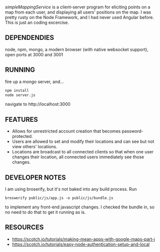 _simpleMappingService_ is a client-server program for eliciting points on a map from each user, and displaying all users' positions on the map. I was pretty rusty on the Node Framework, and I had never used Angular before. This is just an coding excercise.

DEPENDENDIES
------------

node, npm, mongo, a modern browser (with native websocket support), open ports at 3000 and 3001

RUNNING
-------

fire up a mongo server, and...

```sh
npm install
node server.js
```

navigate to http://localhost:3000

FEATURES
--------

* Allows for unrestricted account creation that becomes password-protected.
* Users are allowed to set and modify their locations and can see but not view others' locations.
* Locations are broadcast to all connected clients so that when one user changes their location, all connected users immediately see those changes.

DEVELOPER NOTES
---------------

I am using broserify, but it's not baked into any build process. Run
```
broswerify public/js/app.js -o public/js/bundle.js
```
to implement any front-end javascript changes. I checked the bundle in, so no need to do that to get it running as is.

RESOURCES
---------

* https://scotch.io/tutorials/making-mean-apps-with-google-maps-part-i
* https://scotch.io/tutorials/easy-node-authentication-setup-and-local
